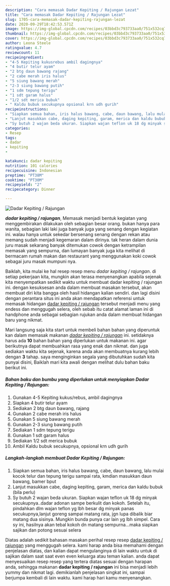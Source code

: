 ```yaml
---
description: "Cara memasak Dadar Kepiting / Rajungan Lezat"
title: "Cara memasak Dadar Kepiting / Rajungan Lezat"
slug: 1705-cara-memasak-dadar-kepiting-rajungan-lezat
date: 2020-09-29T18:42:53.571Z
image: https://img-global.cpcdn.com/recipes/03bbd3c793733aa0/751x532cq70/dadar-kepiting-rajungan-foto-resep-utama.jpg
thumbnail: https://img-global.cpcdn.com/recipes/03bbd3c793733aa0/751x532cq70/dadar-kepiting-rajungan-foto-resep-utama.jpg
cover: https://img-global.cpcdn.com/recipes/03bbd3c793733aa0/751x532cq70/dadar-kepiting-rajungan-foto-resep-utama.jpg
author: Leona Steele
ratingvalue: 4.7
reviewcount: 11
recipeingredient:
- "4-5 Kepiting kukusrebus ambil dagingnya"
- "4 butir telur ayam"
- "2 btg daun bawang rajang"
- "2 cabe merah iris halus"
- "5 siung bawang merah"
- "2-3 siung bawang putih"
- "1 sdm tepung terigu"
- "1 sdt garam halus"
- "1/2 sdt merica bubuk"
- " Kaldu bubuk secukupnya opsional krn udh gurih"
recipeinstructions:
- "Siapkan semua bahan, iris halus bawang, cabe, daun bawang, lalu mulai kocok telur dan tepung terigu sampai rata, kmdian masukkan daun bawang, bamer bput"
- "Lanjut masukkan cabe, daging kepiting, garam, merica dan kaldu bubuk (bila perlu)"
- "Sy butuh 2 wajan beda ukuran. Siapkan wajan teflon uk 18 dg minyak secukupnya..dadar adonan sampe berkulit dan kokoh. Setelah itu, pindahkan dlm wajan teflon yg lbh besar dg minyak panas secukupnya,lanjut goreng sampai matang rata, jgn lupa dibalik biar matang dua sisinya. Mungkin bunda punya car lain yg lbh simpel. Cara sy ini, hasilnya akan tebal kokoh dn matang sempurna...maka siapkan sajikan dan potong sesuai selera"
categories:
- Resep
tags:
- dadar
- kepiting
- 

katakunci: dadar kepiting  
nutrition: 101 calories
recipecuisine: Indonesian
preptime: "PT38M"
cooktime: "PT30M"
recipeyield: "2"
recipecategory: Dinner

---
```



![Dadar Kepiting / Rajungan](https://img-global.cpcdn.com/recipes/03bbd3c793733aa0/751x532cq70/dadar-kepiting-rajungan-foto-resep-utama.jpg)

<b><i>dadar kepiting / rajungan</i></b>, Memasak menjadi bentuk kegiatan yang menggembirakan dilakukan oleh sebagian besar orang. bukan hanya para wanita, sebagian laki laki juga banyak juga yang senang dengan kegiatan ini. walau hanya untuk sekedar bersenang senang dengan rekan atau memang sudah menjadi kegemaran dalam dirinya. tak heran dalam dunia juru masak sekarang banyak ditemukan cowok dengan ketrampilan memasak yang sempurna, dan lumayan banyak juga kita melihat di bermacam rumah makan dan restaurant yang menggunakan koki cowok sebagai juru masak mumpuni nya.



Baiklah, kita mulai ke hal resep resep menu <i>dadar kepiting / rajungan</i>. di setiap pekerjaan kita, mungkin akan terasa menyenangkan apabila sejenak kita menyempatkan sedikit waktu untuk membuat dadar kepiting / rajungan ini. dengan kesuksesan anda dalam membuat masakan tersebut, akan membuat diri kita bangga oleh hasil hidangan kalian sendiri. dan lagi disini dengan perantara situs ini anda akan mendapatkan referensi untuk memasak hidangan <u>dadar kepiting / rajungan</u> tersebut menjadi menu yang endess dan menggugah selera, oleh sebab itu catat alamat laman ini di handphone anda sebagai sebagian rujukan anda dalam membuat hidangan baru yang nikmat.


Mari langsung saja kita start untuk membeli bahan bahan yang diperuntuk kan dalam memasak makanan <u><i>dadar kepiting / rajungan</i></u> ini. setidaknya harus ada <b>10</b> bahan bahan yang diperlukan untuk makanan ini. agar berikutnya dapat membuahkan rasa yang enak dan nikmat. dan juga sediakan waktu kita sejenak, karena anda akan membuatnya kurang lebih dengan <b>3</b> tahap. saya menginginkan segala yang dibutuhkan sudah kita punyai disini, Baiklah mari kita awali dengan melihat dulu bahan baku berikut ini.

<!--inarticleads1-->

##### Bahan baku dan bumbu yang diperlukan untuk menyiapkan Dadar Kepiting / Rajungan:

1. Gunakan 4-5 Kepiting kukus/rebus, ambil dagingnya
1. Siapkan 4 butir telur ayam
1. Sediakan 2 btg daun bawang, rajang
1. Gunakan 2 cabe merah iris halus
1. Gunakan 5 siung bawang merah
1. Gunakan 2-3 siung bawang putih
1. Sediakan 1 sdm tepung terigu
1. Gunakan 1 sdt garam halus
1. Sediakan 1/2 sdt merica bubuk
1. Ambil  Kaldu bubuk secukupnya, opsional krn udh gurih




<!--inarticleads2-->

##### Langkah-langkah membuat Dadar Kepiting / Rajungan:

1. Siapkan semua bahan, iris halus bawang, cabe, daun bawang, lalu mulai kocok telur dan tepung terigu sampai rata, kmdian masukkan daun bawang, bamer bput
1. Lanjut masukkan cabe, daging kepiting, garam, merica dan kaldu bubuk (bila perlu)
1. Sy butuh 2 wajan beda ukuran. Siapkan wajan teflon uk 18 dg minyak secukupnya..dadar adonan sampe berkulit dan kokoh. Setelah itu, pindahkan dlm wajan teflon yg lbh besar dg minyak panas secukupnya,lanjut goreng sampai matang rata, jgn lupa dibalik biar matang dua sisinya. Mungkin bunda punya car lain yg lbh simpel. Cara sy ini, hasilnya akan tebal kokoh dn matang sempurna...maka siapkan sajikan dan potong sesuai selera




Diatas adalah sedikit bahasan masakan perihal resep resep <u>dadar kepiting / rajungan</u> yang menggugah selera. kami harap anda bisa memahami dengan penjelasan diatas, dan kalian dapat mengulanginya di lain waktu untuk di sajikan dalam saat saat even even keluarga atau teman kalian. anda dapat menyesuaikan resep resep yang tertera diatas sesuai dengan harapan anda, sehingga makanan <b>dadar kepiting / rajungan</b> ini bisa menjadi lebih yummy dan nikmat lagi. demikianlah penjelasan singkat ini, sampai berjumpa kembali di lain waktu. kami harap hari kamu menyenangkan.
